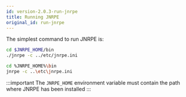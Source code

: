 ```yaml
---
id: version-2.0.3-run-jnrpe
title: Running JNRPE
original_id: run-jnrpe
---
```


The simplest command to run JNRPE is:

<!--DOCUSAURUS_CODE_TABS-->

<!-- UNIX -->
```bash
cd $JNRPE_HOME/bin
./jnrpe -c ../etc/jnrpe.ini
```

<!-- WINDOWS -->
```bash
cd %JNRPE_HOME%\bin
jnrpe -c ..\etc\jnrpe.ini
```


<!--END_DOCUSAURUS_CODE_TABS-->

:::important
The `JNRPE_HOME` environment variable must contain the path where JNRPE has been installed
:::